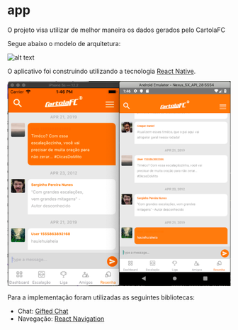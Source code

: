 # app

O projeto visa utilizar de melhor maneira os dados gerados pelo CartolaFC

Segue abaixo o modelo de arquitetura:

![alt text](https://github.com/grupo8hackglobo2019/back-end/blob/master/arquitetura.png)

O aplicativo foi construindo utilizando a tecnologia [React Native](https://facebook.github.io/react-native/).

![alt text](img_readme.png)

Para a implementação foram utilizadas as seguintes bibliotecas:
- Chat: [Gifted Chat](https://github.com/FaridSafi/react-native-gifted-chat)
- Navegação: [React Navigation](https://reactnavigation.org)
